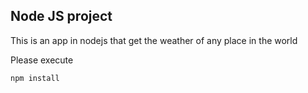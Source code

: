 ## Node JS project

This is an app in nodejs that get the weather of any place in the world


Please execute
```
npm install
```